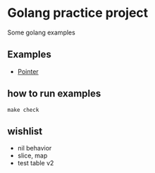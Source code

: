 # Golang practice project

Some golang examples

## Examples

* [Pointer](pointers/README.md)


## how to run examples

    make check

## wishlist

* nil behavior
* slice, map
* test table v2
